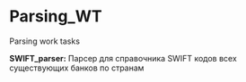 # Parsing_WT
Parsing work tasks

**SWIFT_parser:** Парсер для справочника SWIFT кодов всех существующих банков по странам
